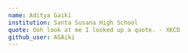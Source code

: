 ```yaml
---
name: Aditya Gaiki
institution: Santa Susana High School
quote: Ooh look at me I looked up a quote. - XKCD
github_user: AGAiki
---
```


